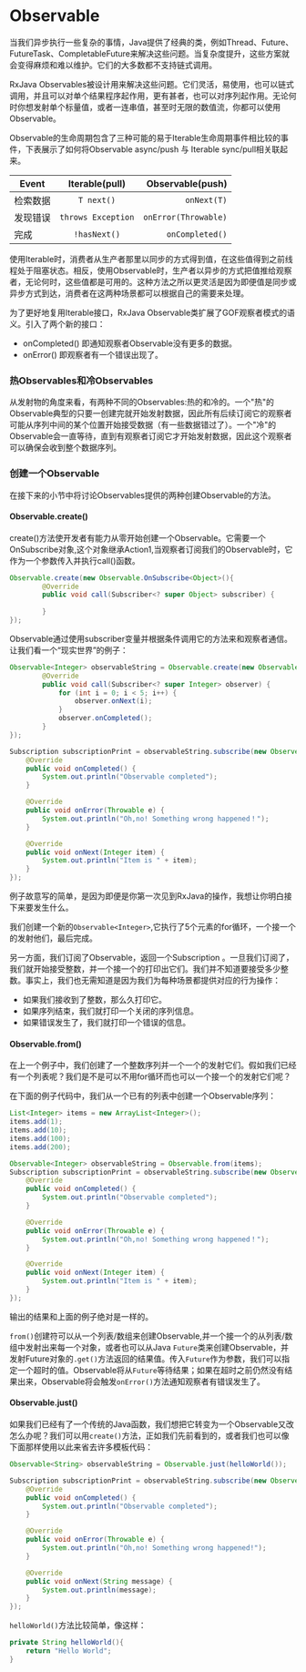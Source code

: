 # Observable

当我们异步执行一些复杂的事情，Java提供了经典的类，例如Thread、Future、FutureTask、CompletableFuture来解决这些问题。当复杂度提升，这些方案就会变得麻烦和难以维护。它们的大多数都不支持链式调用。

RxJava Observables被设计用来解决这些问题。它们灵活，易使用，也可以链式调用，并且可以对单个结果程序起作用，更有甚者，也可以对序列起作用。无论何时你想发射单个标量值，或者一连串值，甚至时无限的数值流，你都可以使用Observable。

Observable的生命周期包含了三种可能的易于Iterable生命周期事件相比较的事件，下表展示了如何将Observable async/push 与 Iterable sync/pull相关联起来。

| Event| Iterable(pull)|Observable(push)|
| ------------- |:-------------:| -----:|
| 检索数据|`T next()`| `onNext(T)` |
| 发现错误| `throws Exception`|`onError(Throwable)`|
| 完成    |`!hasNext()`|`onCompleted()`|

使用Iterable时，消费者从生产者那里以同步的方式得到值，在这些值得到之前线程处于阻塞状态。相反，使用Observable时，生产者以异步的方式把值推给观察者，无论何时，这些值都是可用的。这种方法之所以更灵活是因为即便值是同步或异步方式到达，消费者在这两种场景都可以根据自己的需要来处理。

为了更好地复用Iterable接口，RxJava Observable类扩展了GOF观察者模式的语义。引入了两个新的接口：
* onCompleted() 即通知观察者Observable没有更多的数据。
* onError() 即观察者有一个错误出现了。


### 热Observables和冷Observables

从发射物的角度来看，有两种不同的Observables:热的和冷的。一个"热"的Observable典型的只要一创建完就开始发射数据，因此所有后续订阅它的观察者可能从序列中间的某个位置开始接受数据（有一些数据错过了）。一个"冷"的Observable会一直等待，直到有观察者订阅它才开始发射数据，因此这个观察者可以确保会收到整个数据序列。

### 创建一个Observable

在接下来的小节中将讨论Observables提供的两种创建Observable的方法。

#### Observable.create()

create()方法使开发者有能力从零开始创建一个Observable。它需要一个OnSubscribe对象,这个对象继承Action1,当观察者订阅我们的Observable时，它作为一个参数传入并执行call()函数。
```java
Observable.create(new Observable.OnSubscribe<Object>(){
        @Override
        public void call(Subscriber<? super Object> subscriber) {
            
        }
});
```
Observable通过使用subscriber变量并根据条件调用它的方法来和观察者通信。让我们看一个“现实世界”的例子：
```java
Observable<Integer> observableString = Observable.create(new Observable.OnSubscribe<Integer>() {
        @Override
        public void call(Subscriber<? super Integer> observer) {
            for (int i = 0; i < 5; i++) {
                observer.onNext(i);
            }
            observer.onCompleted();
        }
});

Subscription subscriptionPrint = observableString.subscribe(new Observer<Integer>() {
    @Override
    public void onCompleted() {
        System.out.println("Observable completed");
    }

    @Override
    public void onError(Throwable e) {
        System.out.println("Oh,no! Something wrong happened！");
    }

    @Override
    public void onNext(Integer item) {
        System.out.println("Item is " + item);
    }
});
```
例子故意写的简单，是因为即便是你第一次见到RxJava的操作，我想让你明白接下来要发生什么。

我们创建一个新的`Observable<Integer>`,它执行了5个元素的for循环，一个接一个的发射他们，最后完成。

另一方面，我们订阅了Observable，返回一个Subscription
。一旦我们订阅了，我们就开始接受整数，并一个接一个的打印出它们。我们并不知道要接受多少整数。事实上，我们也无需知道是因为我们为每种场景都提供对应的行为操作：
* 如果我们接收到了整数，那么久打印它。
* 如果序列结束，我们就打印一个关闭的序列信息。
* 如果错误发生了，我们就打印一个错误的信息。

#### Observable.from()

在上一个例子中，我们创建了一个整数序列并一个一个的发射它们。假如我们已经有一个列表呢？我们是不是可以不用for循环而也可以一个接一个的发射它们呢？

在下面的例子代码中，我们从一个已有的列表中创建一个Observable序列：
```java
List<Integer> items = new ArrayList<Integer>();
items.add(1);
items.add(10);
items.add(100);
items.add(200);

Observable<Integer> observableString = Observable.from(items);
Subscription subscriptionPrint = observableString.subscribe(new Observer<Integer>() {
    @Override
    public void onCompleted() {
        System.out.println("Observable completed");
    }

    @Override
    public void onError(Throwable e) {
        System.out.println("Oh,no! Something wrong happened！");
    }

    @Override
    public void onNext(Integer item) {
        System.out.println("Item is " + item);
    }
});
```

输出的结果和上面的例子绝对是一样的。

`from()`创建符可以从一个列表/数组来创建Observable,并一个接一个的从列表/数组中发射出来每一个对象，或者也可以从Java `Future`类来创建Observable，并发射Future对象的`.get()`方法返回的结果值。传入`Future`作为参数，我们可以指定一个超时的值。Observable将从`Future`等待结果；如果在超时之前仍然没有结果出来，Observable将会触发`onError()`方法通知观察者有错误发生了。

#### Observable.just()

如果我们已经有了一个传统的Java函数，我们想把它转变为一个Observable又改怎么办呢？我们可以用`create()`方法，正如我们先前看到的，或者我们也可以像下面那样使用以此来省去许多模板代码：
```java
Observable<String> observableString = Observable.just(helloWorld());

Subscription subscriptionPrint = observableString.subscribe(new Observer<String>() {
    @Override
    public void onCompleted() {
        System.out.println("Observable completed");
    }

    @Override
    public void onError(Throwable e) {
        System.out.println("Oh,no! Something wrong happened!");
    }

    @Override
    public void onNext(String message) {
        System.out.println(message);
    }
});
```

`helloWorld()`方法比较简单，像这样：
```java
private String helloWorld(){
    return "Hello World";
}
```


